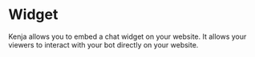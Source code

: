 # Widget

Kenja allows you to embed a chat widget on your website. It allows your viewers to interact with your bot directly on your website.
